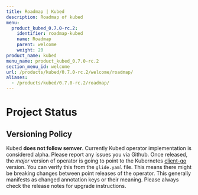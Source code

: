 ```yaml
---
title: Roadmap | Kubed
description: Roadmap of kubed
menu:
  product_kubed_0.7.0-rc.2:
    identifier: roadmap-kubed
    name: Roadmap
    parent: welcome
    weight: 20
product_name: kubed
menu_name: product_kubed_0.7.0-rc.2
section_menu_id: welcome
url: /products/kubed/0.7.0-rc.2/welcome/roadmap/
aliases:
  - /products/kubed/0.7.0-rc.2/roadmap/
---
```


# Project Status

## Versioning Policy
Kubed __does not follow semver__. Currently Kubed operator implementation is considered alpha. Please report any issues you via Github. Once released, the _major_ version of operator is going to point to the Kubernetes [client-go](https://github.com/kubernetes/client-go#branches-and-tags) version. You can verify this from the `glide.yaml` file. This means there might be breaking changes between point releases of the operator. This generally manifests as changed annotation keys or their meaning. Please always check the release notes for upgrade instructions.
